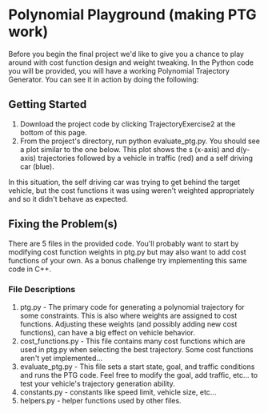 # Polynomial Playground (making PTG work)

Before you begin the final project we'd like to give you a chance to play around with cost function design and weight tweaking. In the Python code you will be provided, you will have a working Polynomial Trajectory Generator. You can see it in action by doing the following:

## Getting Started

1. Download the project code by clicking TrajectoryExercise2 at the bottom of this page.
2. From the project's directory, run python evaluate_ptg.py. You should see a plot similar to the one below. This plot shows the s (x-axis) and d(y-axis) trajectories followed by a vehicle in traffic (red) and a self driving car (blue).

In this situation, the self driving car was trying to get behind the target vehicle, but the cost functions it was using weren't weighted appropriately and so it didn't behave as expected.

## Fixing the Problem(s)

There are 5 files in the provided code. You'll probably want to start by modifying cost function weights in ptg.py but may also want to add cost functions of your own. As a bonus challenge try implementing this same code in C++.

### File Descriptions

1. ptg.py - The primary code for generating a polynomial trajectory for some constraints. This is also where weights are assigned to cost functions. Adjusting these weights (and possibly adding new cost functions), can have a big effect on vehicle behavior.
2. cost_functions.py - This file contains many cost functions which are used in ptg.py when selecting the best trajectory. Some cost functions aren't yet implemented...
3. evaluate_ptg.py - This file sets a start state, goal, and traffic conditions and runs the PTG code. Feel free to modify the goal, add traffic, etc... to test your vehicle's trajectory generation ability.
4. constants.py - constants like speed limit, vehicle size, etc...
5. helpers.py - helper functions used by other files.
